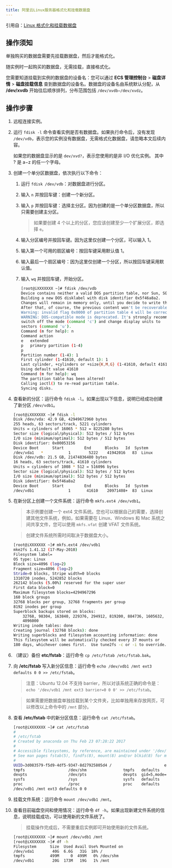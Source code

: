 ```yaml
---
title: 阿里云Linux服务器格式化和挂载数据盘
---
```


引用自：[Linux 格式化和挂载数据盘](https://help.aliyun.com/document_detail/25426.html)

<!--more-->

## 操作须知

单独购买的数据盘需要先挂载数据盘，然后才能格式化。

随实例时一起购买的数据盘，无需挂载，直接格式化。

您需要知道挂载到实例的数据盘的设备名：您可以通过 **ECS 管理控制台** > **磁盘详情** > **磁盘挂载信息** 查到数据盘的设备名。数据盘的设备名由系统默认分配，从 **/dev/xvdb** 开始往后顺序排列，分布范围包括 `/dev/xvdb−/dev/xvdz`。

## 操作步骤

1. 远程连接实例。

1. 运行 `fdisk -l` 命令查看实例是否有数据盘。如果执行命令后，没有发现 `/dev/vdb`，表示您的实例没有数据盘，无需格式化数据盘，请忽略本文后续内容。

    如果您的数据盘显示的是 `dev/xvd?`，表示您使用的是非 I/O 优化实例。
    其中 ? 是 a−z 的任一个字母。

1. 创建一个单分区数据盘，依次执行以下命令：

    1. 运行 `fdisk /dev/vdb`：对数据盘进行分区。

    1. 输入 `n` 并按回车键：创建一个新分区。

    1. 输入 `p` 并按回车键：选择主分区。因为创建的是一个单分区数据盘，所以只需要创建主分区。

        > 如果要创建 4 个以上的分区，您应该创建至少一个扩展分区，即选择 `e`。

    1. 输入分区编号并按回车键。因为这里仅创建一个分区，可以输入 1。

    1. 输入第一个可用的扇区编号：按回车键采用默认值 1。

    1. 输入最后一个扇区编号：因为这里仅创建一个分区，所以按回车键采用默认值。

    1. 输入 `wq` 并按回车键，开始分区。

        ```bash
        [root@iXXXXXXX ~]# fdisk /dev/vdb
        Device contains neither a valid DOS partition table, nor Sun, SGI or OSF disklabel
        Building a new DOS disklabel with disk identifier 0x5f46a8a2.
        Changes will remain in memory only, until you decide to write them.
        After that, of course, the previous content won't be recoverable.
        Warning: invalid flag 0x0000 of partition table 4 will be corrected by w(rite)
        WARNING: DOS-compatible mode is deprecated. It's strongly recommended to
        switch off the mode (command 'c') and change display units to
        sectors (command 'u').
        Command (m for help): n
        Command action
        e   extended
        p   primary partition (1-4)
        p
        Partition number (1-4): 1
        First cylinder (1-41610, default 1): 1
        Last cylinder, +cylinders or +size{K,M,G} (1-41610, default 41610):
        Using default value 41610
        Command (m for help): wq
        The partition table has been altered!
        Calling ioctl() to re-read partition table.
        Syncing disks.
        ```

1. 查看新的分区：运行命令 `fdisk -l`。如果出现以下信息，说明已经成功创建了新分区 `/dev/vdb1`。

    ```bash
    [root@iXXXXXXX ~]# fdisk -l
    Disk /dev/vda: 42.9 GB, 42949672960 bytes
    255 heads, 63 sectors/track, 5221 cylinders
    Units = cylinders of 16065 * 512 = 8225280 bytes
    Sector size (logical/physical): 512 bytes / 512 bytes
    I/O size (minimum/optimal): 512 bytes / 512 bytes
    Disk identifier: 0x00053156
    Device Boot      Start         End      Blocks   Id  System
    /dev/vda1   *           1        5222    41942016   83  Linux
    Disk /dev/vdb: 21.5 GB, 21474836480 bytes
    16 heads, 63 sectors/track, 41610 cylinders
    Units = cylinders of 1008 * 512 = 516096 bytes
    Sector size (logical/physical): 512 bytes / 512 bytes
    I/O size (minimum/optimal): 512 bytes / 512 bytes
    Disk identifier: 0x5f46a8a2
    Device Boot      Start         End      Blocks   Id  System
    /dev/vdb1               1       41610    20971408+  83  Linux
    ```

1. 在新分区上创建一个文件系统：运行命令 `mkfs.ext4 /dev/vdb1`。

    > 本示例要创建一个 ext4 文件系统。您也可以根据自己的需要，选择创建其他文件系统，例如，如果需要在 Linux、Windows 和 Mac 系统之间共享文件，您可以使用 `mkfs.vfat` 创建 VFAT 文件系统。

    > 创建文件系统所需时间取决于数据盘大小。

    ```bash
    [root@iXXXXXXX ~]# mkfs.ext4 /dev/vdb1
    mke2fs 1.41.12 (17-May-2010)
    Filesystem label=
    OS type: Linux
    Block size=4096 (log=2)
    Fragment size=4096 (log=2)
    Stride=0 blocks, Stripe width=0 blocks
    1310720 inodes, 5242852 blocks
    262142 blocks (5.00%) reserved for the super user
    First data block=0
    Maximum filesystem blocks=4294967296
    160 block groups
    32768 blocks per group, 32768 fragments per group
    8192 inodes per group
    Superblock backups stored on blocks:
        32768, 98304, 163840, 229376, 294912, 819200, 884736, 1605632, 2654208,
        4096000
    Writing inode tables: done
    Creating journal (32768 blocks): done
    Writing superblocks and filesystem accounting information: done
    This filesystem will be automatically checked every 37 mounts or
    180 days, whichever comes first.  Use tune2fs -c or -i to override.
    ```

1. （建议）备份 **etc/fstab**：运行命令 `cp /etc/fstab /etc/fstab.bak`。

1. 向 **/etc/fstab** 写入新分区信息：运行命令 `echo /dev/vdb1 /mnt ext3 defaults 0 0 >> /etc/fstab`。

    > 注意：Ubuntu 12.04 不支持 barrier，所以对该系统正确的命令是：`echo '/dev/vdb1 /mnt ext3 barrier=0 0 0' >> /etc/fstab`。

    > 如果需要把数据盘单独挂载到某个文件夹，比如单独用来存放网页，可以修改以上命令中的 `/mnt` 部分。

1. 查看 **/etc/fstab** 中的新分区信息：运行命令 `cat /etc/fstab`。

    ```bash
    [root@iXXXXXXX ~]# cat /etc/fstab
    #
    # /etc/fstab
    # Created by anaconda on Thu Feb 23 07:28:22 2017
    #
    # Accessible filesystems, by reference, are maintained under '/dev/disk'
    # See man pages fstab(5), findfs(8), mount(8) and/or blkid(8) for more info
    #
    UUID=3d083579-f5d9-4df5-9347-8d27925805d4 /                       ext4    defaults        1 1
    tmpfs                   /dev/shm                tmpfs   defaults        0 0
    devpts                  /dev/pts                devpts  gid=5,mode=620  0 0
    sysfs                   /sys                    sysfs   defaults        0 0
    proc                    /proc                   proc    defaults        0 0
    /dev/vdb1 /mnt ext3 defaults 0 0
    ```

1. 挂载文件系统：运行命令 `mount /dev/vdb1 /mnt`。

1. 查看目前磁盘空间和使用情况：运行命令 `df -h`。如果出现新建文件系统的信息，说明挂载成功，可以使用新的文件系统了。

    > 挂载操作完成后，不需要重启实例即可开始使用新的文件系统。

    ```bash
    [root@iXXXXXXX ~]# mount /dev/vdb1 /mnt
    [root@iXXXXXXX ~]# df -h
    Filesystem      Size  Used Avail Use% Mounted on
    /dev/vda1        40G  6.6G   31G  18% /
    tmpfs           499M     0  499M   0% /dev/shm
    /dev/vdb1        20G  173M   19G   1% /mnt
    ```